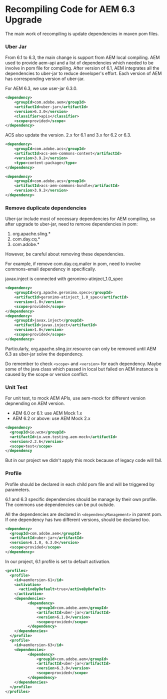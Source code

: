 # Recompiling Code for AEM 6.3 Upgrade

The main work of recompiling is update dependencies in maven pom files.

### Uber Jar

From 6.1 to 6.3, the main change is support from AEM local compiling. AEM used to provide aem-api and a list of dependencies which needed to be involve in pom file for compiling. After version of 6.1, AEM integrates all the dependencies to uber-jar to reduce developer's effort. Each version of AEM has corresponding version of uber-jar.

For AEM 6.3, we use user-jar 6.3.0.

```xml
<dependency>
    <groupId>com.adobe.aem</groupId>
    <artifactId>uber-jar</artifactId>
    <version>6.3.0</version>
    <classifier>apis</classifier>
    <scope>provided</scope>
</dependency>
```

ACS also update the version. 2.x for 6.1 and 3.x for 6.2 or 6.3.

```xml
<dependency>
    <groupId>com.adobe.acs</groupId>
    <artifactId>acs-aem-commons-content</artifactId>
    <version>3.9.2</version>
    <type>content-package</type>
</dependency>

<dependency>
    <groupId>com.adobe.acs</groupId>
    <artifactId>acs-aem-commons-bundle</artifactId>
    <version>3.9.2</version>
</dependency>
```

### Remove duplicate dependencies

Uber-jar include most of necessary dependencies for AEM compiling, so after upgrade to uber-jar, need to remove dependencies in pom:

1. org.apache.sling.*
2. com.day.cq.\*
3. com.adobe.\*

However, be careful about removing these dependencies. 

For example, if remove com.day.cq.mailer in pom, need to involve commons-email dependency in specifically.

javax.inject is connected with geronimo-atinject\_1.0\_spec

```xml
<dependency>
	<groupId>org.apache.geronimo.specs</groupId>
  	<artifactId>geronimo-atinject_1.0_spec</artifactId>
    <version>1.0</version>
    <scope>provided</scope>
</dependency>
<dependency>
	<groupId>javax.inject</groupId>
  	<artifactId>javax.inject</artifactId>
  	<version>1.0</version>
    <scope>provided</scope>
</dependency>
```

Particularly,  org.apache.sling.jcr.resource can only be removed until AEM 6.3 as uber-jar solve the dependency.

Do remember to check `<scope>` and `<version>`  for each dependency. Maybe some of the java class which passed in local but failed on AEM instance is caused by the scope or version conflict.

### Unit Test

For unit test, to mock AEM APIs, use aem-mock for different version depnending on AEM version.

- AEM 6.0 or 6.1: use AEM Mock 1.x
- AEM 6.2 or above: use AEM Mock 2.x

```xml
<dependency>
  <groupId>io.wcm</groupId>
  <artifactId>io.wcm.testing.aem-mock</artifactId>
  <version>2.2.6</version>
  <scope>test</scope>
</dependency
```
But in our project we didn't apply this mock because of legacy code will fail.

### Profile

Profile should be declared in each child pom file and will be triggered by parameters.

6.1 and 6.3 specific dependencies should be manage by their own profile. The commons use dependencies can be put outside.

All the dependencies are declared in `<dependencyManagement>` in parent pom. If one dependency has two different versions, should be declared too.

```xml
<dependency>
  <groupId>com.adobe.aem</groupId>
  <artifactId>uber-jar</artifactId>
  <version>6.1.0, 6.3.0</version>
  <scope>provided</scope>
</dependency>
```
In our project, 6.1 profile is set to default activation.

```xml
<profiles>
  <profile>
    <id>aemVersion-61</id>
    <activation>
      <activeByDefault>true</activeByDefault>
    </activation>
    <dependencies>
          <dependency>
              <groupId>com.adobe.aem</groupId>
              <artifactId>uber-jar</artifactId>
              <version>6.1.0</version>
              <scope>provided</scope>
          </dependency>
    </dependencies>
  </profile>
  <profile>
    <id>aemVersion-63</id>
    <dependencies>
          <dependency>
              <groupId>com.adobe.aem</groupId>
              <artifactId>uber-jar</artifactId>
              <version>6.3.0</version>
              <scope>provided</scope>
          </dependency>
    </dependencies>
  </profile>
</profiles>
```

